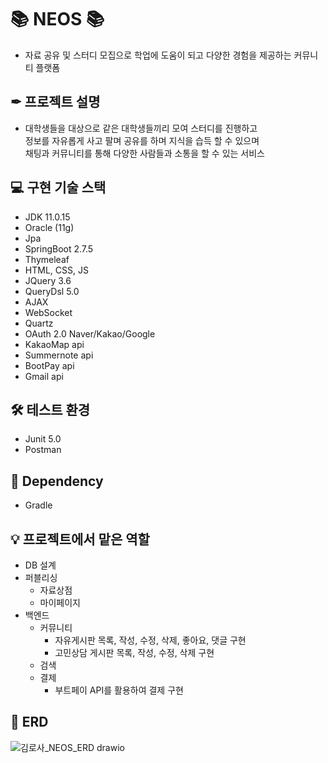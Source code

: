 # 📚 NEOS 📚
- 자료 공유 및 스터디 모집으로 학업에 도움이 되고
다양한 경험을 제공하는 커뮤니티 플랫폼

## ✒ 프로젝트 설명 
- 대학생들을 대상으로 같은 대학생들끼리 모여 스터디를 진행하고 <br>
정보를 자유롭게 사고 팔며 공유를 하며 지식을 습득 할 수 있으며 <br>
채팅과 커뮤니티를 통해 다양한 사람들과 소통을 할 수 있는 서비스

## 💻 구현 기술 스택 
- JDK 11.0.15
- Oracle (11g)
- Jpa
- SpringBoot 2.7.5
- Thymeleaf
- HTML, CSS, JS
- JQuery 3.6
- QueryDsl 5.0
- AJAX
- WebSocket
- Quartz
- OAuth 2.0 Naver/Kakao/Google
- KakaoMap api
- Summernote api 
- BootPay api
- Gmail api
 
## 🛠 테스트 환경
- Junit 5.0
- Postman

## 💬 Dependency
- Gradle

## 💡 프로젝트에서 맡은 역할 
* DB 설계
* 퍼블리싱
  - 자료상점 
  - 마이페이지
* 백엔드
  - 커뮤니티
     - 자유게시판 목록, 작성, 수정, 삭제, 좋아요, 댓글 구현
     - 고민상담 게시판 목록, 작성, 수정, 삭제 구현
  - 검색
  - 결제
     - 부트페이 API를 활용하여 결제 구현 
    
## 📃 ERD
![김로사_NEOS_ERD drawio](https://user-images.githubusercontent.com/109491202/210173620-5a0c7dec-9c17-41b1-b027-3d423dbe1535.png)

